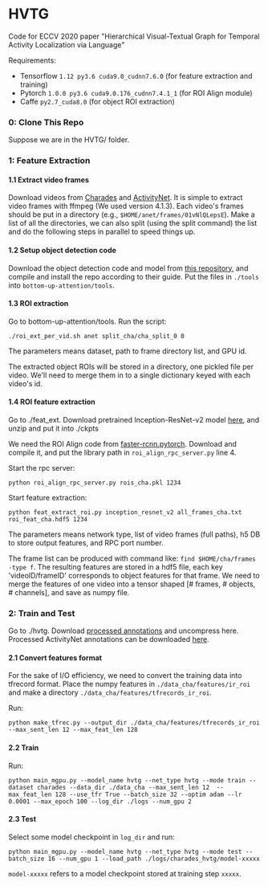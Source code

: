 # HVTG
Code for ECCV 2020 paper "Hierarchical Visual-Textual Graph for Temporal Activity Localization via Language"

Requirements:
* Tensorflow `1.12 py3.6 cuda9.0_cudnn7.6.0` (for feature extraction and training)
* Pytorch `1.0.0 py3.6 cuda9.0.176_cudnn7.4.1_1` (for ROI Align module)
* Caffe `py2.7_cuda8.0` (for object ROI extraction)

### 0: Clone This Repo
Suppose we are in the HVTG/ folder.

### 1: Feature Extraction

#### 1.1 Extract video frames
Download videos from [Charades](http://ai2-website.s3.amazonaws.com/data/Charades_v1.zip) and [ActivityNet](http://activity-net.org/download.html).
It is simple to extract video frames with ffmpeg (We used version 4.1.3). Each video's frames should be put in a directory (e.g., ``$HOME/anet/frames/01vNlQLepsE``).
Make a list of all the directories, we can also split (using the split command) the list and do the following steps in parallel to speed things up.

#### 1.2 Setup object detection code
Download the object detection code and model from [this repository](https://github.com/peteanderson80/bottom-up-attention),
and compile and install the repo according to their guide.
Put the files in ``./tools`` into ``bottom-up-attention/tools``.

#### 1.3 ROI extraction
Go to bottom-up-attention/tools.
Run the script:
```
./roi_ext_per_vid.sh anet split_cha/cha_split_0 0
```
The parameters means dataset, path to frame directory list, and GPU id.

The extracted object ROIs will be stored in a directory, one pickled file per video.
We'll need to merge them in to a single dictionary keyed with each video's id.

#### 1.4 ROI feature extraction
Go to ./feat\_ext.
Download pretrained Inception-ResNet-v2 model [here](https://github.com/tensorflow/models/tree/master/research/slim#Pretrained),
and unzip and put it into ./ckpts

We need the ROI Align code from [faster-rcnn.pytorch](https://github.com/jwyang/faster-rcnn.pytorch).
Download and compile it, and put the library path in ``roi_align_rpc_server.py`` line 4.

Start the rpc server:
```
python roi_align_rpc_server.py rois_cha.pkl 1234
```

Start feature extraction: 
```
python feat_extract_roi.py inception_resnet_v2 all_frames_cha.txt roi_feat_cha.hdf5 1234
```
The parameters means network type, list of video frames (full paths), h5 DB to store output features, and RPC port number.

The frame list can be produced with command like: ``find $HOME/cha/frames -type f``.
The resulting features are stored in a hdf5 file, each key 'videoID/frameID' corresponds to object features for that frame. 
We need to merge the features of one video into a tensor shaped [# frames, # objects, # channels], and save as numpy file.

### 2: Train and Test
Go to ./hvtg. Download [processed annotations](https://drive.google.com/file/d/1lQgHcnM6-Bw7aEVyvaLXDS0_EQNokqF_/view?usp=sharing) and uncompress here.
Processed ActivityNet annotations can be downloaded [here](https://drive.google.com/file/d/1yn1PCVAFAxT15_KyH3s1jfS-lLv-g72e/view?usp=sharing).

#### 2.1 Convert features format
For the sake of I/O efficiency, we need to convert the training data into tfrecord format.
Place the numpy features in ``./data_cha/features/ir_roi`` and make a directory ``./data_cha/features/tfrecords_ir_roi``.

Run:
```
python make_tfrec.py --output_dir ./data_cha/features/tfrecords_ir_roi  --max_sent_len 12 --max_feat_len 128
```

#### 2.2 Train
Run: 
```
python main_mgpu.py --model_name hvtg --net_type hvtg --mode train --dataset charades --data_dir ./data_cha --max_sent_len 12  --max_feat_len 128 --use_tfr True --batch_size 32 --optim adam --lr 0.0001 --max_epoch 100 --log_dir ./logs --num_gpu 2
```

#### 2.3 Test
Select some model checkpoint in ``log_dir`` and run:
```
python main_mgpu.py --model_name hvtg --net_type hvtg --mode test --batch_size 16 --num_gpu 1 --load_path ./logs/charades_hvtg/model-xxxxx
```

``model-xxxxx`` refers to a model checkpoint stored at training step ``xxxxx``.
